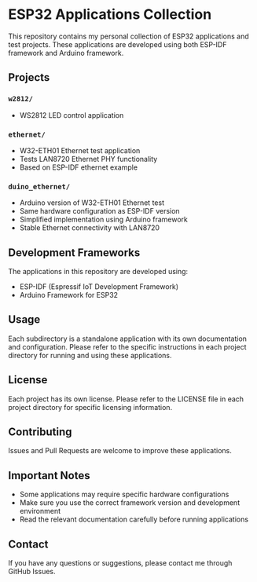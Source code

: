 # ESP32 Applications Collection

This repository contains my personal collection of ESP32 applications and test projects. These applications are developed using both ESP-IDF framework and Arduino framework.

## Projects

### `w2812/`
- WS2812 LED control application

### `ethernet/`
- W32-ETH01 Ethernet test application
- Tests LAN8720 Ethernet PHY functionality
- Based on ESP-IDF ethernet example

### `duino_ethernet/`
- Arduino version of W32-ETH01 Ethernet test
- Same hardware configuration as ESP-IDF version
- Simplified implementation using Arduino framework
- Stable Ethernet connectivity with LAN8720

## Development Frameworks

The applications in this repository are developed using:

- ESP-IDF (Espressif IoT Development Framework)
- Arduino Framework for ESP32

## Usage

Each subdirectory is a standalone application with its own documentation and configuration. Please refer to the specific instructions in each project directory for running and using these applications.

## License

Each project has its own license. Please refer to the LICENSE file in each project directory for specific licensing information.

## Contributing

Issues and Pull Requests are welcome to improve these applications.

## Important Notes

- Some applications may require specific hardware configurations
- Make sure you use the correct framework version and development environment
- Read the relevant documentation carefully before running applications

## Contact

If you have any questions or suggestions, please contact me through GitHub Issues.

